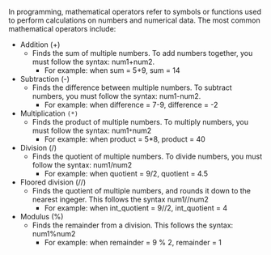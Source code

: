 
In programming, mathematical operators refer to symbols or functions used to perform calculations on numbers and numerical data. The most common mathematical operators include:
- Addition (+) 
    - Finds the sum of multiple numbers. To add numbers together, you must follow the syntax: num1+num2. 
        - For example: when sum = 5+9, sum = 14
- Subtraction (-) 
    - Finds the difference between multiple numbers. To subtract numbers, you must follow the syntax: num1-num2. 
        - For example: when difference = 7-9, difference = -2
- Multiplication `(*)` 
    - Finds the product of multiple numbers. To multiply numbers, you must follow the syntax: num1`*`num2
        - For example: when product = 5*8, product = 40
- Division (/) 
    - Finds the quotient of multiple numbers. To divide numbers, you must follow the syntax: num1/num2
        - For example: when quotient = 9/2, quotient = 4.5
- Floored division (//) 
    - Finds the quotient of multiple numbers, and rounds it down to the nearest ingeger. This follows the syntax num1//num2
        - For example: when int_quotient = 9//2, int_quotient = 4
- Modulus (%) 
    - Finds the remainder from a division. This follows the syntax: num1%num2
        - For example: when remainder = 9 % 2, remainder = 1
        